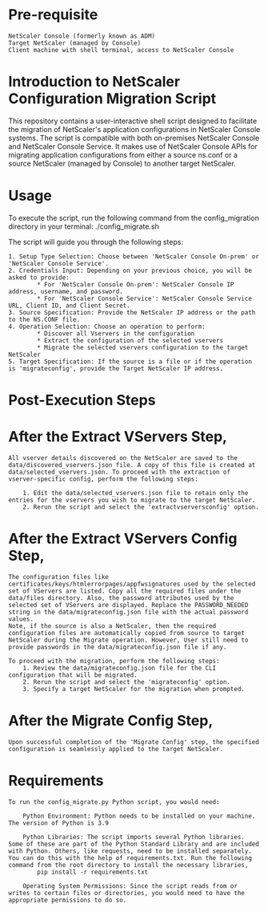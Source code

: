 # Pre-requisite
    NetScaler Console (formerly known as ADM)
    Target NetScaler (managed by Console)
    Client machine with shell terminal, access to NetScaler Console
    
# Introduction to NetScaler Configuration Migration Script
This repository contains a user-interactive shell script designed to facilitate the migration of NetScaler's application configurations in NetScaler Console systems. The script is compatible with both on-premises NetScaler Console and NetScaler Console Service. It makes use of NetScaler Console APIs for migrating application configurations from either a source ns.conf or a source NetScaler (managed by Console) to another target NetScaler.

# Usage
To execute the script, run the following command from the config_migration directory in your terminal:
./config_migrate.sh

The script will guide you through the following steps:

    1. Setup Type Selection: Choose between 'NetScaler Console On-prem' or 'NetScaler Console Service'.
    2. Credentials Input: Depending on your previous choice, you will be asked to provide:
            * For 'NetScaler Console On-prem': NetScaler Console IP address, username, and password.
            * For 'NetScaler Console Service': NetScaler Console Service URL, Client ID, and Client Secret.
    3. Source Specification: Provide the NetScaler IP address or the path to the NS.CONF file.
    4. Operation Selection: Choose an operation to perform:
            * Discover all Vservers in the configuration
            * Extract the configuration of the selected vservers
            * Migrate the selected vservers configuration to the target NetScaler
    5. Target Specification: If the source is a file or if the operation is 'migrateconfig', provide the Target NetScaler IP address.

# Post-Execution Steps

# After the Extract VServers Step,
    All vserver details discovered on the NetScaler are saved to the data/discovered_vservers.json file. A copy of this file is created at data/selected_vservers.json. To proceed with the extraction of vserver-specific config, perform the following steps:

        1. Edit the data/selected_vservers.json file to retain only the entries for the vservers you wish to migrate to the target NetScaler.
        2. Rerun the script and select the 'extractvserversconfig' option.

# After the Extract VServers Config Step, 
    The configuration files like certificates/keys/htmlerrorpages/appfwsignatures used by the selected set of VServers are listed. Copy all the required files under the data/files directory. Also, the password attributes used by the selected set of VServers are displayed. Replace the PASSWORD_NEEDED string in the data/migrateconfig.json file with the actual password values.
    Note, if the source is also a NetScaler, then the required configuration files are automatically copied from source to target NetScaler during the Migrate operation. However, User still need to provide passwords in the data/migrateconfig.json file if any.

    To proceed with the migration, perform the following steps:
        1. Review the data/migrateconfig.json file for the CLI configuration that will be migrated.
        2. Rerun the script and select the 'migrateconfig' option.
        3. Specify a target NetScaler for the migration when prompted.

# After the Migrate Config Step, 
    Upon successful completion of the 'Migrate Config' step, the specified configuration is seamlessly applied to the target NetScaler.

# Requirements
    To run the config_migrate.py Python script, you would need:

        Python Environment: Python needs to be installed on your machine. The version of Python is 3.9

        Python Libraries: The script imports several Python libraries. Some of these are part of the Python Standard Library and are included with Python. Others, like requests, need to be installed separately. You can do this with the help of requirements.txt. Run the following command from the root directory to install the necessary libraries,
            pip install -r requirements.txt
        
        Operating System Permissions: Since the script reads from or writes to certain files or directories, you would need to have the appropriate permissions to do so.
